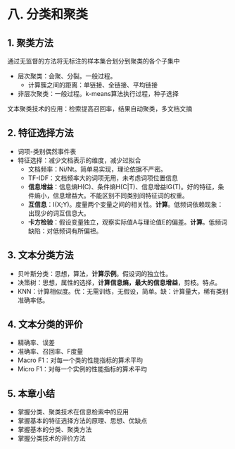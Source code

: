 # 八. 分类和聚类

## 1. 聚类方法
通过无监督的方法将无标注的样本集合划分到聚类的各个子集中

- 层次聚类：会聚、分裂。一般过程。
	- 计算簇之间的距离：单链接、全链接、平均链接
- 非层次聚类：一般过程。k-means算法执行过程，种子选择

文本聚类技术的应用：检索提高召回率，结果自动聚类，多文档文摘

## 2. 特征选择方法
- 词项-类别偶然事件表
- 特征选择：减少文档表示的维度，减少过拟合
	- 文档频率：Ni/Nt。简单易实现，理论依据不严密。
	- TF-IDF：文档频率大的词项无用，未考虑词项位置信息
	- **信息增益**：信息熵H(C)、条件熵H(C|T)、信息增益IG(T)。好的特征，条件熵小，信息增益大。不能区别不同类别间特征词的权重。
	- **互信息**：I(X;Y)。度量两个变量之间的相关性。**计算**。低频词依赖现象：出现少的词互信息大。
	- **卡方检验**：假设变量独立，观察实际值A与理论值E的偏差。**计算**。低频词缺陷：对低频词有所偏袒。

## 3. 文本分类方法
- 贝叶斯分类：思想，算法，**计算示例**。假设词的独立性。
- 决策树：思想，属性的选择，**计算信息熵，最大的信息增益**，剪枝。特点。
- KNN：计算相似度。优：无需训练，无假设，简单。缺：计算量大，稀有类别准确率低。

## 4. 文本分类的评价
- 精确率、误差
- 准确率、召回率、F度量
- Macro F1：对每一个类的性能指标的算术平均
- Micro F1：对每一个实例的性能指标的算术平均

## 5. 本章小结
- 掌握分类、聚类技术在信息检索中的应用
- 掌握基本的特征选择方法的原理、思想、优缺点
- 掌握基本的分类、聚类方法
- 掌握分类技术的评价方法
